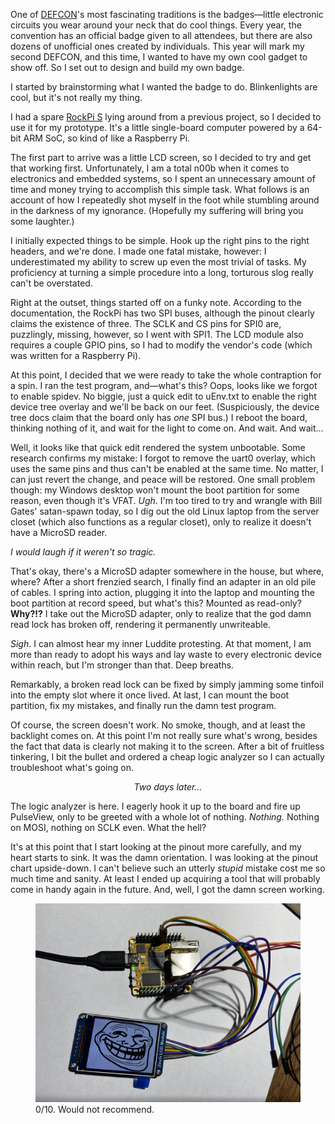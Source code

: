 One of [DEFCON](https://en.wikipedia.org/wiki/DEF_CON)'s most fascinating traditions is the badges&mdash;little electronic circuits you wear around your neck that do cool things. Every year, the convention has an official badge given to all attendees, but there are also dozens of unofficial ones created by individuals. This year will mark my second DEFCON, and this time, I wanted to have my own cool gadget to show off. So I set out to design and build my own badge.

I started by brainstorming what I wanted the badge to do. Blinkenlights are cool, but it's not really my thing. 

I had a spare [RockPi S](https://wiki.radxa.com/RockpiS) lying around from a previous project, so I decided to use it for my prototype. It's a little single-board computer powered by a 64-bit ARM SoC, so kind of like a Raspberry Pi.

The first part to arrive was a little LCD screen, so I decided to try and get that working first. Unfortunately, I am a total n00b when it comes to electronics and embedded systems, so I spent an unnecessary amount of time and money trying to accomplish this simple task. What follows is an account of how I repeatedly shot myself in the foot while stumbling around in the darkness of my ignorance. (Hopefully my suffering will bring you some laughter.)

I initially expected things to be simple. Hook up the right pins to the right headers, and we're done. I made one fatal mistake, however: I underestimated my ability to screw up even the most trivial of tasks. My proficiency at turning a simple procedure into a long, torturous slog really can't be overstated.

Right at the outset, things started off on a funky note. According to the documentation, the RockPi has two SPI buses, although the pinout clearly claims the existence of three. The SCLK and CS pins for SPI0 are, puzzlingly, missing, however, so I went with SPI1. The LCD module also requires a couple GPIO pins, so I had to modify the vendor's code (which was written for a Raspberry Pi).

At this point, I decided that we were ready to take the whole contraption for a spin. I ran the test program, and&mdash;what's this? Oops, looks like we forgot to enable spidev. No biggie, just a quick edit to uEnv.txt to enable the right device tree overlay and we'll be back on our feet. (Suspiciously, the device tree docs claim that the board only has *one* SPI bus.) I reboot the board, thinking nothing of it, and wait for the light to come on. And wait. And wait&hellip;

Well, it looks like that quick edit rendered the system unbootable. Some research confirms my mistake: I forgot to remove the uart0 overlay, which uses the same pins and thus can't be enabled at the same time. No matter, I can just revert the change, and peace will be restored. One small problem though: my Windows desktop won't mount the boot partition for some reason, even though it's VFAT. *Ugh*. I'm too tired to try and wrangle with Bill Gates' satan-spawn today, so I dig out the old Linux laptop from the server closet (which also functions as a regular closet), only to realize it doesn't have a MicroSD reader.

*I would laugh if it weren't so tragic.*

That's okay, there's a MicroSD adapter somewhere in the house, but where, where? After a short frenzied search, I finally find an adapter in an old pile of cables. I spring into action, plugging it into the laptop and mounting the boot partition at record speed, but what's this? Mounted as read-only? **Why?!?** I take out the MicroSD adapter, only to realize that the god damn read lock has broken off, rendering it permanently unwriteable.

*Sigh*. I can almost hear my inner Luddite protesting. At that moment, I am more than ready to adopt his ways and lay waste to every electronic device within reach, but I'm stronger than that. Deep breaths.

Remarkably, a broken read lock can be fixed by simply jamming some tinfoil into the empty slot where it once lived. At last, I can mount the boot partition, fix my mistakes, and finally run the damn test program.

Of course, the screen doesn't work. No smoke, though, and at least the backlight comes on. At this point I'm not really sure what's wrong, besides the fact that data is clearly not making it to the screen. After a bit of fruitless tinkering, I bit the bullet and ordered a cheap logic analyzer so I can actually troubleshoot what's going on.

<p style="text-align: center"><i>Two days later&hellip;</i></p>

The logic analyzer is here. I eagerly hook it up to the board and fire up PulseView, only to be greeted with a whole lot of nothing. *Nothing.* Nothing on MOSI, nothing on SCLK even. What the hell?

It's at this point that I start looking at the pinout more carefully, and my heart starts to sink. It was the damn orientation. I was looking at the pinout chart upside-down. I can't believe such an utterly *stupid* mistake cost me so much time and sanity. At least I ended up acquiring a tool that will probably come in handy again in the future. And, well, I got the damn screen working.

<figure style="max-width: 500px">
    <img src="screen.jpg" alt="the board and screen showing trollface">
    <figcaption>0/10. Would not recommend.</figcaption>
</figure>
